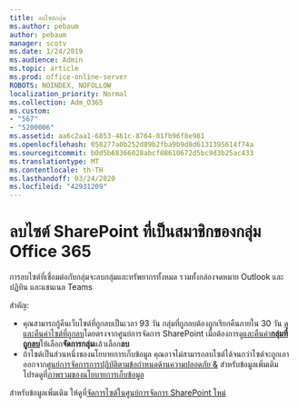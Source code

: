 ```yaml
---
title: ลบไซต์กลุ่ม
ms.author: pebaum
author: pebaum
manager: scotv
ms.date: 1/24/2019
ms.audience: Admin
ms.topic: article
ms.prod: office-online-server
ROBOTS: NOINDEX, NOFOLLOW
localization_priority: Normal
ms.collection: Adm_O365
ms.custom:
- "567"
- "5200006"
ms.assetid: aa6c2aa1-6853-461c-8764-01fb96f8e981
ms.openlocfilehash: 058277a0b252d89b2fba9b9d8d6131395614f74a
ms.sourcegitcommit: b0d5b68366028abcf08610672d5bc9d3b25ac433
ms.translationtype: MT
ms.contentlocale: th-TH
ms.lasthandoff: 03/24/2020
ms.locfileid: "42931209"
---
```

# <a name="delete-a-sharepoint-site-that-belongs-to-an-office-365-group"></a>ลบไซต์ SharePoint ที่เป็นสมาชิกของกลุ่ม Office 365

การลบไซต์ที่เชื่อมต่อกับกลุ่มจะลบกลุ่มและทรัพยากรทั้งหมด รวมทั้งกล่องจดหมาย Outlook และปฏิทิน และแชนเนล Teams
  
สำคัญ:

- คุณสามารถกู้คืนเว็บไซต์ที่ถูกลบเป็นเวลา 93 วัน กลุ่มที่ถูกลบต้องถูกเรียกคืนภายใน 30 วัน [ดูและคืนค่าไซต์ที่ถูกลบ](https://admin.microsoft.com/sharepoint?page=recyclebin&modern=true)โดยตรงจากศูนย์การจัดการ SharePoint เมื่อต้องการดู[และคืนค่า**กลุ่มที่ถูกลบ**](https://outlook.office.com/people/group/deleted)ให้เลือก**จัดการกลุ่ม**แล้วเลือก**ลบ**
- ถ้าไซต์เป็นส่วนหนึ่งของนโยบายการเก็บข้อมูล คุณอาจไม่สามารถลบไซต์ได้จนกว่าไซต์จะถูกเอาออกจาก[ศูนย์การจัดการการปฏิบัติตามข้อกําหนดด้านความปลอดภัย &](https://protection.office.com/?rfr=AdminCenter#/retention) สําหรับข้อมูลเพิ่มเติม โปรดดูที่[ภาพรวมของนโยบายการเก็บข้อมูล](https://docs.microsoft.com/office365/securitycompliance/retention-policies#content-in-onedrive-accounts-and-sharepoint-sites)
  
สําหรับข้อมูลเพิ่มเติม ให้ดูที่[จัดการไซต์ในศูนย์การจัดการ SharePoint ใหม่](https://docs.microsoft.com/sharepoint/manage-sites-in-new-admin-center)
